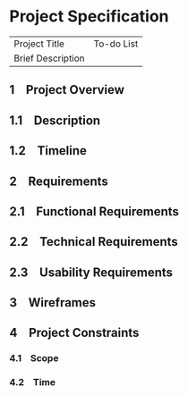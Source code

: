 # Project Specification

<table>
<tr>
    <td>Project Title</td>
    <td>To-do List</td>
</tr>

<tr>
    <td>Brief Description</td>
    <td></td>
</tr>
</table>

## 1 &ensp; Project Overview

## 1.1 &ensp; Description
## 1.2 &ensp; Timeline

## 2 &ensp; Requirements

## 2.1 &ensp; Functional Requirements
## 2.2 &ensp; Technical Requirements
## 2.3 &ensp; Usability Requirements

## 3 &ensp; Wireframes

## 4 &ensp; Project Constraints

### 4.1 &ensp; Scope
### 4.2 &ensp; Time

